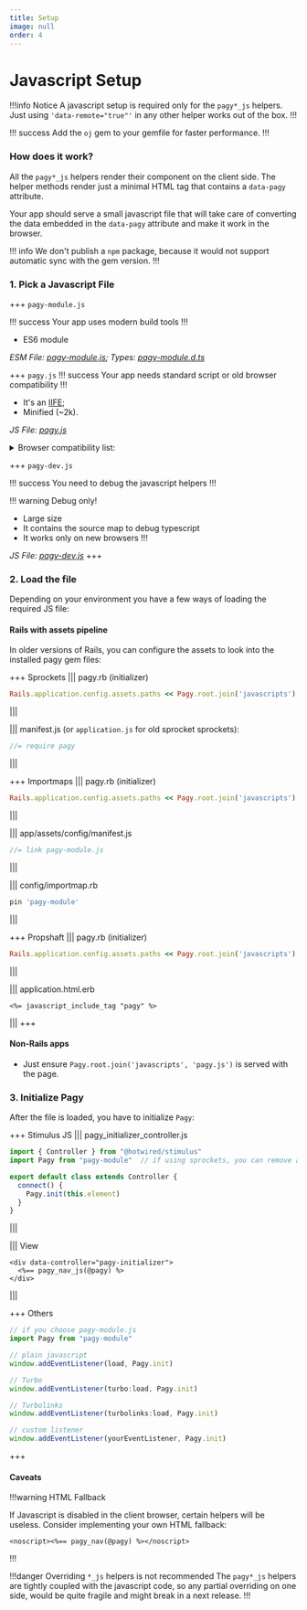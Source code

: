 ```yaml
---
title: Setup
image: null
order: 4
---
```


# Javascript Setup

!!!info Notice
A javascript setup is required only for the `pagy*_js` helpers. Just using `'data-remote="true"'` in any other helper works out of the box.
!!!

!!! success 
Add the `oj` gem to your gemfile for faster performance.
!!!

### How does it work?

All the `pagy*_js` helpers render their component on the client side. The helper methods render just a minimal HTML tag that contains a `data-pagy` attribute.

Your app should serve a small javascript file that will take care of converting the data embedded in the `data-pagy` attribute and make it work in the browser.

!!! info
We don't publish a `npm` package, because it would not support automatic sync with the gem version.
!!!

### 1. Pick a Javascript File

+++ `pagy-module.js`

!!! success
Your app uses modern build tools
!!!

* ES6 module

_ESM File: [pagy-module.js](https://github.com/ddnexus/pagy/blob/master/lib/javascripts/pagy-module.js); Types: [pagy-module.d.ts](https://github.com/ddnexus/pagy/blob/master/lib/javascripts/pagy-moduled.ts)_

+++ `pagy.js`
!!! success
Your app needs standard script or old browser compatibility
!!!

* It's an [IIFE](https://developer.mozilla.org/en-US/docs/Glossary/IIFE);
* Minified (~2k).

_JS File: [pagy.js](https://github.com/ddnexus/pagy/blob/master/lib/javascripts/pagy.js)_

<details>
<summary> Browser compatibility list: </summary>

- and_chr 103
- and_ff 101
- and_qq 10.4
- and_uc 12.12
- android 103
- chrome 103
- chrome 102
- chrome 101
- edge 103
- edge 102
- firefox 102
- firefox 101
- firefox 91
- ios_saf 15.5
- ios_saf 15.4
- ios_saf 15.2-15.3
- ios_saf 14.5-14.8
- ios_saf 14.0-14.4
- ios_saf 12.2-12.5
- kaios 2.5
- op_mini all
- op_mob 64
- opera 87
- opera 86
- opera 85
- safari 15.5

!!! info
You can generate custom targeted `pagy.js` files for the browsers you want to support by changing the [browserslist](https://github.com/browserslist/browserslist) query in `src/package.json`, then compile it with `npm run build -w src`.
!!!

</details>

+++ `pagy-dev.js`

!!! success
You need to debug the javascript helpers
!!!

!!! warning Debug only!
* Large size
* It contains the source map to debug typescript
* It works only on new browsers
!!!

_JS File: [pagy-dev.js](https://github.com/ddnexus/pagy/blob/master/lib/javascripts/pagy-dev.js)_
+++

### 2. Load the file

Depending on your environment you have a few ways of loading the required JS file:

#### Rails with assets pipeline

In older versions of Rails, you can configure the assets to look into the installed pagy gem files:

+++ Sprockets
||| pagy.rb (initializer)
```ruby
Rails.application.config.assets.paths << Pagy.root.join('javascripts') # uncomment.
```
|||

||| manifest.js (or `application.js` for old sprocket sprockets):
```js
//= require pagy
```
|||

+++ Importmaps
||| pagy.rb (initializer)
```ruby
Rails.application.config.assets.paths << Pagy.root.join('javascripts') #uncomment
```
|||

||| app/assets/config/manifest.js
```js
//= link pagy-module.js
```
|||

||| config/importmap.rb
```ruby
pin 'pagy-module'
```
|||

+++ Propshaft
||| pagy.rb (initializer)
```ruby
Rails.application.config.assets.paths << Pagy.root.join('javascripts')
```
|||

||| application.html.erb
```erb
<%= javascript_include_tag "pagy" %>
```
|||
+++

#### Non-Rails apps

* Just ensure `Pagy.root.join('javascripts', 'pagy.js')` is served with the page.

### 3. Initialize Pagy

After the file is loaded, you have to initialize `Pagy`:

+++ Stimulus JS
||| pagy_initializer_controller.js
```js
import { Controller } from "@hotwired/stimulus"
import Pagy from "pagy-module"  // if using sprockets, you can remove above line, but make sure you have the appropriate directive if your manifest.js file.

export default class extends Controller {
  connect() {
    Pagy.init(this.element)
  }
}
```
|||

||| View
```erb
<div data-controller="pagy-initializer">
  <%== pagy_nav_js(@pagy) %>
</div>
```
|||

+++ Others
```js
// if you choose pagy-module.js 
import Pagy from "pagy-module"

// plain javascript
window.addEventListener(load, Pagy.init)

// Turbo
window.addEventListener(turbo:load, Pagy.init)

// Turbolinks
window.addEventListener(turbolinks:load, Pagy.init)

// custom listener
window.addEventListener(yourEventListener, Pagy.init) 
```
+++

#### Caveats

!!!warning HTML Fallback

If Javascript is disabled in the client browser, certain helpers will be useless. Consider implementing your own HTML fallback:

```erb
<noscript><%== pagy_nav(@pagy) %></noscript>
```
!!!

!!!danger Overriding `*_js` helpers is not recommended
The `pagy*_js` helpers are tightly coupled with the javascript code, so any partial overriding on one side, would be quite fragile and might break in a next release.
!!!
